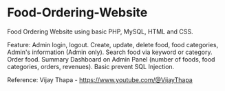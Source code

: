 # Food-Ordering-Website
Food Ordering Website using basic PHP, MySQL, HTML and CSS.

Feature:
  Admin login, logout.
  Create, update, delete food, food categories, Admin's information (Admin only).
  Search food via keyword or category.
  Order food.
  Summary Dashboard on Admin Panel (number of foods, food categories, orders, revenues).
  Basic prevent SQL Injection.
  
Reference: Vijay Thapa - https://www.youtube.com/@VijayThapa

